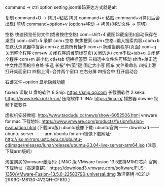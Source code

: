 


command -> ctrl
option setting.json编码表达方式就是alt

复制 command+D -> 拷贝+粘贴
拷贝 command+c
粘贴 command+v(拷贝后会出现)
剪切 command+option+v
(option+移动 -> 拷贝)(移动文件 -> 剪切)

空格                快速预览任何文件(或者按住空格)
com+shift+4       截图(3截全图)(自动保存在桌面)
com+shift+5       录屏
com+空格            聚焦搜索
com+空格+输入搜索内容+com+b  在默认浏览器中搜索
com+z            还原所有操作
com+n            新建当前程序(页面)
com+q            关闭整个程序
com+w            关闭程序的当前标签页(关闭访达)
com不松+tab+q            关闭整个程序
com+m            最小化
ctl+tab          切换标签页
三指选中文件名可移动
shift+单击选中文件后面的空白处  多选
长按"中/英"键       固定大小写
回车                文件重命名
四指上滑           打开桌面窗口
四指上滑+合并两个窗口  左右分屏
四指合中           打开启动台

右键文件+option        显示隐藏功能


tuxera   读取 U 盘的软件
8.Snip: https://snip.qq.com             长截图软件
2.keka: https://www.keka.io/zh-cn/      压缩软件
1.IINA: https://iina.io/                播放器
downie                                  视频下载软件

虚拟机安装教程: http://www.taodudu.cc/news/show-6052506.html
vmware for mac 下载地址: https://www.vmware.com/products/fusion/fusion-evaluation.html (下载pro版)
ubuntu镜像下载: ubuntu官网 —— download —— ubuntu server —— arm
ubuntu for arm镜像下载网址: http://iso.mirrors.ustc.edu.cn/ubuntu-cdimage/releases/lunar/release/ubuntu-23.04-live-server-arm64.iso (注意下载arm版的)


淘宝购买的vmware激活码: 
{
MAC 版 VMware fusion 13.5支持M1M2芯片
官网下载地址（高速直链） https://download3.vmware.com/software/FUS-1350/VMware-Fusion-13.5.0-22583790_universal.dmg
激活密钥 4C21U-2KK9Q-M8130-4V2QH-CF810
}

